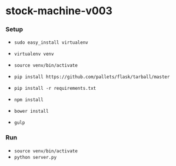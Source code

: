 # stock-machine-v003

### Setup
- `sudo easy_install virtualenv`
- `virtualenv venv`
- `source venv/bin/activate`
- `pip install https://github.com/pallets/flask/tarball/master`
- `pip install -r requirements.txt`

- `npm install`
- `bower install`
- `gulp`

### Run
- `source venv/bin/activate`
- `python server.py`